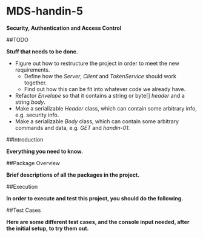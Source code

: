 MDS-handin-5
============

__Security, Authentication and Access Control__

##TODO

__Stuff that needs to be done.__

 * Figure out how to restructure the project in order to meet the new requirements.
   * Define how the *Server*, *Client* and *TokenService* should work together.
   * Find out how this can be fit into whatever code we already have.
 * Refactor *Envelope* so that it contains a string or byte[] *header* and a string *body*.
 * Make a serializable *Header* class, which can contain some arbitrary info, e.g. security info.
 * Make a serializable *Body* class, which can contain some arbitrary commands and data, e.g. *GET* and *handin-01*.

##Introduction

__Everything you need to know.__


##Package Overview

__Brief descriptions of all the packages in the project.__

##Execution

__In order to execute and test this project, you should do the following.__

##Test Cases

__Here are some different test cases, and the console input needed, after the initial setup, to try them out.__
